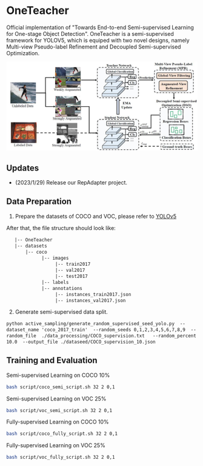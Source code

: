 # OneTeacher

Official implementation of "Towards End-to-end Semi-supervised Learning for One-stage Object Detection".
OneTeacher is a semi-supervised framework for YOLOV5, which is equiped with two novel designs, namely Multi-view Pseudo-label Refinement and Decoupled Semi-supervised Optimization.

<p align="center">
	<img src="data/images/OneTeacher.jpg" width="1000">
</p>

## Updates 
- (2023/1/29) Release our RepAdapter project.

## Data Preparation
1. Prepare the datasets of COCO and VOC, please refer to [YOLOv5](./README_YOLOV5.md)

After that, the file structure should look like:
```
   |-- OneTeacher
   |-- datasets
       |-- coco
             |-- images
                  |-- train2017
                  |-- val2017
                  |-- test2017
             |-- labels
             |-- annotations
                  |-- instances_train2017.json
                  |-- instances_val2017.json
```
2. Generate semi-supervised data split.
```
python active_sampling/generate_random_supervised_seed_yolo.py  --dataset_name 'coco_2017_train'  --random_seeds 0,1,2,3,4,5,6,7,8,9  --random_file  ./data_processing/COCO_supervision.txt   --random_percent 10.0  --output_file ./dataseed/COCO_supervision_10.json
```
## Training and Evaluation
Semi-supervised Learning on COCO 10%
```sh 
bash script/coco_semi_script.sh 32 2 0,1
``` 
Semi-supervised Learning on VOC 25%
```sh 
bash script/voc_semi_script.sh 32 2 0,1
``` 
Fully-supervised Learning on COCO 10%
```sh 
bash script/coco_fully_script.sh 32 2 0,1
``` 
Fully-supervised Learning on VOC 25%
```sh 
bash script/voc_fully_script.sh 32 2 0,1
``` 